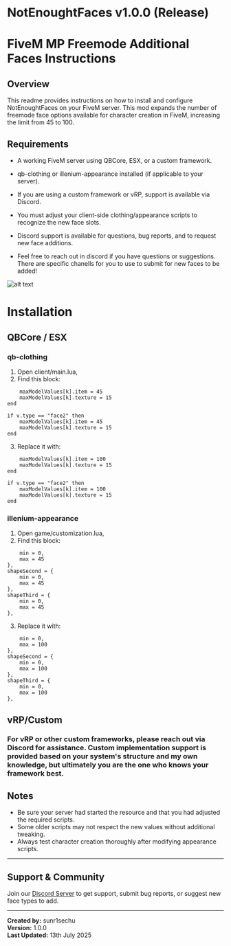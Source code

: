 # NotEnoughtFaces v1.0.0 (Release)
# FiveM MP Freemode Additional Faces Instructions

## Overview

This readme provides instructions on how to install and configure NotEnoughtFaces on your FiveM server. This mod expands the number of freemode face options available for character creation in FiveM, increasing the limit from 45 to 100.

## Requirements

- A working FiveM server using QBCore, ESX, or a custom framework.

- qb-clothing or illenium-appearance installed (if applicable to your server).

- If you are using a custom framework or vRP, support is available via Discord.

- You must adjust your client-side clothing/appearance scripts to recognize the new face slots.

- Discord support is available for questions, bug reports, and to request new face additions.

- Feel free to reach out in discord if you have questions or suggestions. There are specific chanells for you to use to submit for new faces to be added!

![alt text][logo]

[logo]: https://r2.fivemanage.com/xEb6bHmDhTgwVdhHMh47w/notenoughtfacesguide.jpg "NotEnoughtFaces Forum in Discord"

# Installation

## QBCore / ESX

### qb-clothing
1. Open client/main.lua,
2. Find this block: 

```if v.type == "face" then
    maxModelValues[k].item = 45
    maxModelValues[k].texture = 15
end

if v.type == "face2" then
    maxModelValues[k].item = 45
    maxModelValues[k].texture = 15
end
```

3. Replace it with:

```if v.type == "face" then
    maxModelValues[k].item = 100
    maxModelValues[k].texture = 15
end

if v.type == "face2" then
    maxModelValues[k].item = 100
    maxModelValues[k].texture = 15
end
```

### illenium-appearance

1. Open game/customization.lua,
2. Find this block: 

```shapeFirst = {
    min = 0,
    max = 45
},
shapeSecond = {
    min = 0,
    max = 45
},
shapeThird = {
    min = 0,
    max = 45
},
```

3. Replace it with:

```shapeFirst = {
    min = 0,
    max = 100
},
shapeSecond = {
    min = 0,
    max = 100
},
shapeThird = {
    min = 0,
    max = 100
},
```


## vRP/Custom

### For vRP or other custom frameworks, please reach out via Discord for assistance. Custom implementation support is provided based on your system's structure and my own knowledge, but ultimately you are the one who knows your framework best.

## Notes

- Be sure your server had started the resource and that you had adjusted the required scripts.
- Some older scripts may not respect the new values without additional tweaking.
- Always test character creation thoroughly after modifying appearance scripts.

---

## Support & Community

Join our [Discord Server](https://discord.gg/zH9fsKkBUP) to get support, submit bug reports, or suggest new face types to add.

---

**Created by:** sunr1sechu\
**Version:** 1.0.0\
**Last Updated:** 13th July 2025

